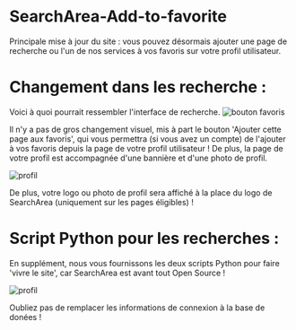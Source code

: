 # SearchArea-Add-to-favorite
Principale mise à jour du site : vous pouvez désormais ajouter une page de recherche ou l'un de nos services à vos favoris sur votre profil utilisateur.

# Changement dans les recherche :
Voici à quoi pourrait ressembler l'interface de recherche.
![bouton favoris](https://searcharea.ddns.net/imagegit.png)

Il n'y a pas de gros changement visuel, mis à part le bouton 'Ajouter cette page aux favoris', qui vous permettra (si vous avez un compte) de l'ajouter à vos favoris depuis la page de votre profil utilisateur !
De plus, la page de votre profil est accompagnée d'une bannière et d'une photo de profil. 

![profil](https://searcharea.ddns.net/imagegit2.png)

De plus, votre logo ou photo de profil sera affiché à la place du logo de SearchArea (uniquement sur les pages éligibles) !

# Script Python pour les recherches :
En supplément, nous vous fournissons les deux scripts Python pour faire 'vivre le site', car SearchArea est avant tout Open Source !

![profil](https://searcharea.ddns.net/imagegit3.png)

Oubliez pas de remplacer les informations de connexion à la base de donées !
